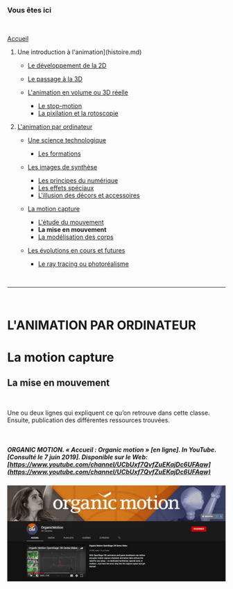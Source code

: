 <br/>

### Vous êtes ici

<br/>

[Accueil](index.md)

1. Une introduction à l'animation](histoire.md)

    - [Le développement de la 2D](2d.md)
    - [Le passage à la 3D](3d.md)
    - [L'animation en volume ou 3D réelle](envolume.md)
    
        * [Le stop-motion](stopmotion.md)
        * [La pixilation et la rotoscopie](pixilation.md)

2. [L'animation par ordinateur](parordinateur.md)

    - [Une science technologique](science.md)
    
        * [Les formations](formation.md)
    
    - [Les images de synthèse](imagesdesynthèse.md)
    
        * [Les principes du numérique](numerique.md)
        * [Les effets spéciaux](effet.md)
        * [L'illusion des décors et accessoires](decor.md)
        
    - [La motion capture]()
    
        * [L'étude du mouvement](etude.md)
        * **La mise en mouvement**
        * [La modélisation des corps](corps.md)

    - [Les évolutions en cours et futures](evolution.md)
    
        * [Le ray tracing ou photoréalisme]()
        
<br/>

--------------------------------------------------------

<br/>

# L'ANIMATION PAR ORDINATEUR
# La motion capture
## La mise en mouvement

<br/>

Une ou deux lignes qui expliquent ce qu’on retrouve dans cette classe. Ensuite, publication des différentes ressources trouvées.

<br/>

##### ORGANIC MOTION. « Accueil : Organic motion » [en ligne]. In YouTube. [Consulté le 7 juin 2019]. Disponible sur le Web: [https://www.youtube.com/channel/UCbUxf7QvfZuEKajDc6UFAqw](https://www.youtube.com/channel/UCbUxf7QvfZuEKajDc6UFAqw)

![Accueil : Organic motion](images/organicmotionyt.JPG "Accueil YouTube : Organic motion")

<br/>
